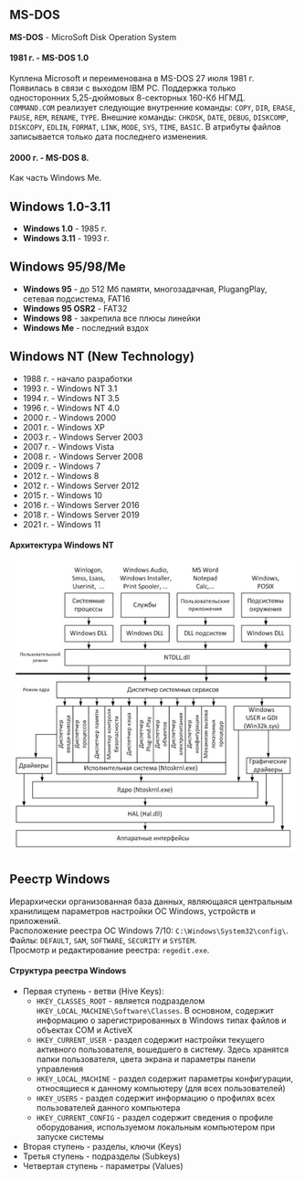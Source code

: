 ## MS-DOS
**MS-DOS** - MicroSoft Disk Operation System
#### 1981 г. - MS-DOS 1.0
Куплена Microsoft и переименована в MS-DOS 27 июля 1981 г. Появилась в связи с выходом IBM PC. Поддержка только односторонних 5,25-дюймовых 8-секторных 160-Кб НГМД.  
`COMMAND.COM` реализует следующие внутренние команды: `COPY`, `DIR`, `ERASE`, `PAUSE`, `REM`, `RENAME`, `TYPE`. Внешние команды: `CHKDSK`, `DATE`, `DEBUG`, `DISKCOMP`, `DISKCOPY`, `EDLIN`, `FORMAT`, `LINK`, `MODE`, `SYS`, `TIME`, `BASIC`. В атрибуты файлов записывается только дата последнего изменения.
#### 2000 г. - MS-DOS 8.
Как часть Windows Me.
## Windows 1.0-3.11
- **Windows 1.0** - 1985 г.
- **Windows 3.11** - 1993 г.
## Windows 95/98/Me
- **Windows 95** - до 512 Мб памяти, многозадачная, PlugangPlay, сетевая подсистема, FAT16
- **Windows 95 OSR2** - FAT32
- **Windows 98** - закрепила все плюсы линейки
- **Windows Me** - последний вздох
## Windows NT (New Technology)
- 1988 г. - начало разработки
- 1993 г. - Windows NT 3.1
- 1994 г. - Windows NT 3.5
- 1996 г. - Windows NT 4.0
- 2000 г. - Windows 2000
- 2001 г. - Windows XP
- 2003 г. - Windows Server 2003
- 2007 г. - Windows Vista
- 2008 г. - Windows Server 2008
- 2009 г. - Windows 7
- 2012 г. - Windows 8
- 2012 г. - Windows Server 2012
- 2015 г. - Windows 10
- 2016 г. - Windows Server 2016
- 2018 г. - Windows Server 2019
- 2021 г. - Windows 11
#### Архитектура Windows NT
![Архитектура Windows NT](../Pictures/08_01.%20Архитектура%20Windows%20NT.png)
## Реестр Windows
Иерархически организованная база данных, являющаяся центральным хранилищем параметров настройки ОС Windows, устройств и приложений.  
Расположение реестра ОС Windows 7/10: `C:\Windows\System32\config\`.  
Файлы: `DEFAULT`, `SAM`, `SOFTWARE`, `SECURITY`  и `SYSTEM`.  
Просмотр и редактирование реестра: `regedit.exe`.
#### Структура реестра Windows
- Первая ступень - ветви (Hive Keys):
	- `HKEY_CLASSES_ROOT` - является подразделом `HKEY_LOCAL_MACHINE\Software\Classes`. В основном, содержит информацию о зарегистрированных в Windows типах файлов и объектах COM и ActiveX
	- `HKEY_CURRENT_USER` - раздел содержит настройки текущего активного пользователя, вошедшего в систему. Здесь хранятся папки пользователя, цвета экрана и параметры панели управления
	- `HKEY_LOCAL_MACHINE` - раздел содержит параметры конфигурации, относящиеся к данному компьютеру (для всех пользователей)
	- `HKEY_USERS` - раздел содержит информацию о профилях всех пользователей данного компьютера
	- `HKEY_CURRENT_CONFIG` - раздел содержит сведения о профиле оборудования, используемом локальным компьютером при запуске системы
- Вторая ступень - разделы, ключи (Keys)
- Третья ступень - подразделы (Subkeys)
- Четвертая ступень - параметры (Values)
